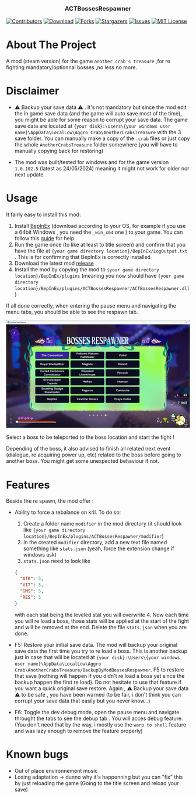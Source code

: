<!-- PROJECT LOGO -->
<br />
<div align="center">
  <h3 align="center">ACTBossesRespawner</h3>
</div>

<!-- Shield -->

[![Contributors][contributors-shield]][contributors-url]
[![Download][download-shield]][download-url]
[![Forks][forks-shield]][forks-url]
[![Stargazers][stars-shield]][stars-url]
[![Issues][issues-shield]][issues-url]
[![MIT License][license-shield]][license-url]

<!-- ABOUT THE PROJECT -->

# About The Project

A mod (steam version) for the game `another crab's treasure` ,for re fighting mandatory/optionnal bosses ,no less no more.

# Disclaimer

- ⚠️ Backup your save data ⚠️ . It's not mandatory but since the mod edit the in game save data (and the game will auto save most of the time), you might be able for some reason to corrupt your save data.
  The game save data are located at `{your disk}:\Users\{your windows user name}\AppData\LocalLow\Aggro Crab\AnotherCrabsTreasure` with the 3 save folder. You can manually make a copy of the `.crab` files or just copy the whole `AnotherCrabsTreasure` folder somewhere (you will have to manually copying back for restoring)

- The mod was built/tested for windows and for the game version `1.0.102.5` (latest as 24/05/2024) meaning it might not work for older nor next update

# Usage

It fairly easy to install this mod:

1. Install [BepInEx](https://github.com/BepInEx/BepInEx/releases/latest) (download according to your OS, for example if you use a 64bit Windows , you need the `_win_x64` one ) to your game. You can follow this [guide](https://docs.bepinex.dev/articles/user_guide/installation/index.html) for help .
2. Run the game once (to like at least to title screen) and confirm that you have the file at `{your game directory location}/BepInEx/LogOutput.txt` . This is for confirming that BepInEx is correctly installed
3. Download the latest mod [release](https://github.com/Fcornaire/ACTBossesRespawner/releases/latest)
4. Install the mod by copying the mod to `{your game directory location}/BepInEx/plugins` (meaning you now should have `{your game directory location}/BepInEx/plugins/ACTBossesRespawner/ACTBossesRespawner.dll` )

If all done correctly, when entering the pause menu and navigating the menu tabs, you should be able to see the respawn tab.

<p align="center">
  <img src="imgs/work.png" alt="screen with the mod" />
</p>

Select a boss to be teleported to the boss location and start the fight !

Depending of the boss, it also advised to finish all related next event (dialogue, re acquiring power up, etc) related to the boss before going to another boss. You might get some unexpected behaviour if not.

# Features

Beside the re spawn, the mod offer :

- Ability to force a rebalance on kril. To do so:

  1. Create a folder name `modifier` in the mod directory (it should look like `{your game directory location}/BepInEx/plugins/ACTBossesRespawner/modifier`)
  2. In the created `modifier` directory, add a new text file named something like `stats.json` (yeah, force the extension change if windows ask)
  3. `stats.json` need to look like

  ```json
  {
    "ATK": 5,
    "VIT": 5,
    "GMS": 5,
    "RES": 5
  }
  ```

  with each stat being the leveled stat you will overwrite 4. Now each time you will re load a boss, those stats will be applied at the start of the fight and will be removed at the end. Delete the file `stats.json` when you are done.

- F5: Restore your initial save data. The mod will backup your original save data the first time you try to re load a boss. This is another backup just in case that will be located at `{your disk}:\Users\{your windows user name}\AppData\LocalLow\Aggro Crab\AnotherCrabsTreasure/BackupByModBossesRespawner`. F5 to restore that save (nothing will happen if you didn't re load a boss yet since the backup happen the first re load). Do not hesitate to use that feature if you want a quick original save restore. Again , ⚠️ Backup your save data ⚠️ to be safe , you have been warned (to be fair, i don't think you can corrupt your save data that easily but you never know...)

- F6: Toggle the dev debug mode, open the pause menu and navigate throught the tabs to see the debup tab . You will acces debug feature. (You don't need that by the way, i mostly use the `warp to shell` feature and was lazy enough to remove the feature properly)

# Known bugs

- Out of place environnement music
- Losing adaptation -> dunno why it's happenning but you can "fix" this by just reloading the game (Going to the title screen and reload your save)

<!-- MARKDOWN LINKS & IMAGES -->
<!-- https://www.markdownguide.org/basic-syntax/#reference-style-links -->

[contributors-shield]: https://img.shields.io/github/contributors/Fcornaire/ACTBR.svg?style=for-the-badge
[contributors-url]: https://github.com/Fcornaire/ACTBR/graphs/contributors
[forks-shield]: https://img.shields.io/github/forks/Fcornaire/ACTBR.svg?style=for-the-badge
[forks-url]: https://github.com/Fcornaire/ACTBR/network/members
[stars-shield]: https://img.shields.io/github/stars/Fcornaire/ACTBR.svg?style=for-the-badge
[stars-url]: https://github.com/Fcornaire/ACTBR/stargazers
[issues-shield]: https://img.shields.io/github/issues/Fcornaire/ACTBR.svg?style=for-the-badge
[issues-url]: https://github.com/Fcornaire/ACTBR/issues
[license-shield]: https://img.shields.io/github/license/Fcornaire/ACTBR.svg?style=for-the-badge
[download-shield]: https://img.shields.io/github/downloads/Fcornaire/ACTBR/total?style=for-the-badge
[download-url]: https://github.com/Fcornaire/ACTBR/releases
[license-url]: https://github.com/Fcornaire/ACTBR/blob/master/LICENSE.txt
